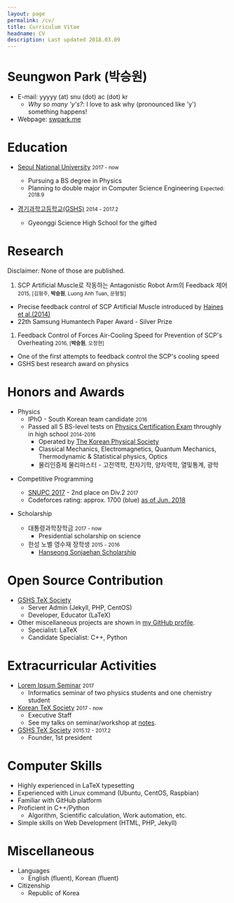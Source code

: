 ```yaml
---
layout: page
permalink: /cv/
title: Curriculum Vitae
headname: CV
description: Last updated 2018.03.09
---
```


# Seungwon Park (박승원)

* E-mail: yyyyy (at) snu (dot) ac (dot) kr
  * *Why so many 'y's?*: I love to ask why (pronounced like 'y') something happens!
* Webpage: [swpark.me](http://swpark.me)

# Education

* [Seoul National University](http://en.snu.ac.kr) <small>2017 - now</small>
  * Pursuing a BS degree in Physics
  * Planning to double major in Computer Science Engineering <small>Expected: 2018.9</small>

* [경기과학고등학교(GSHS)](http://www.gs.hs.kr) <small>2014 - 2017.2</small>
  *  Gyeonggi Science High School for the gifted


# Research

Disclaimer: None of those are published.​
1. SCP Artificial Muscle로 작동하는 Antagonistic Robot Arm의 Feedback 제어 <small>2015, [김형주, **박승원**, Luong Anh Tuan, 문형필]</small>
  * Precise feedback control of SCP Artificial Muscle introduced by [Haines et al.(2014)](http://science.sciencemag.org/content/343/6173/868)
  * 22th Samsung Humantech Paper Award - Silver Prize

1. Feedback Control of Forces Air-Cooling Speed for Prevention of SCP's Overheating <small>2016, [**박승원**, 오정현]</small>
  * One of the first attempts to feedback control the SCP's cooling speed 
  * GSHS best research award on physics

# Honors and Awards

- Physics
  * IPhO - South Korean team candidate <small>2016</small>
  * Passed all 5 BS-level tests on [Physics Certification Exam](http://kphc.kps.or.kr/about/) throughly in high school <small>2014-2016</small>
    * Operated by [The Korean Physical Society](http://www.kps.or.kr/)
    * Classical Mechanics, Electromagnetics, Quantum Mechanics, Thermodynamic & Statistical physics, Optics
    * 물리인증제 물리마스터 - 고전역학, 전자기학, 양자역학, 열및통계, 광학

* Competitive Programming
  * [SNUPC 2017](http://snups.snucse.org/snupc2017/) - 2nd place on Div.2 <small> 2017 </small>
  * Codeforces rating: approx. 1700 (blue) [as of Jun. 2018](http://codeforces.com/profile/seungwon)

* Scholarship
  * 대통령과학장학금 <small>2017 - now</small>
    * Presidential scholarship on science
  * 한성 노벨 영수재 장학생 <small>2015 - 2016</small>
    * [Hanseong Sonjaehan Scholarship](http://sonjaehan.org/)

# Open Source Contribution

* [GSHS TeX Society](http://latex.gs.hs.kr)
  * Server Admin (Jekyll, PHP, CentOS)
  * Developer, Educator (LaTeX)
* Other miscellaneous projects are shown in [my GitHub profile](https://github.com/seungwonpark). 
  * Specialist: LaTeX
  * Candidate Specialist: C++, Python

# Extracurricular Activities

* [Lorem Ipsum Seminar](https://github.com/seungwonpark/lipsum-seminar) <small>2017</small>
  * Informatics seminar of two physics students and one chemistry student
* [Korean TeX Society](http://www.ktug.org) <small>2017 - now</small>
  * Executive Staff
  * See my talks on seminar/workshop at [notes](/notes).
* [GSHS TeX Society](http://latex.gs.hs.kr) <small>2015.12 - 2017.2</small>
  * Founder, 1st president


# Computer Skills

* Highly experienced in LaTeX typesetting
* Experienced with Linux command (Ubuntu, CentOS, Raspbian)
* Familiar with GitHub platform
* Proficient in C++/Python
  * Algorithm, Scientific calculation, Work automation, etc.
* Simple skills on Web Development (HTML, PHP, Jekyll)

# Miscellaneous

* Languages
  * English (fluent), Korean (fluent)
* Citizenship
  * Republic of Korea